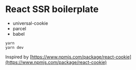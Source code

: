 # React SSR boilerplate 

- universal-cookie
- parcel
- babel

```
yarn
yarn dev
```

Inspired by [https://www.npmjs.com/package/react-cookie](https://www.npmjs.com/package/react-cookie)
